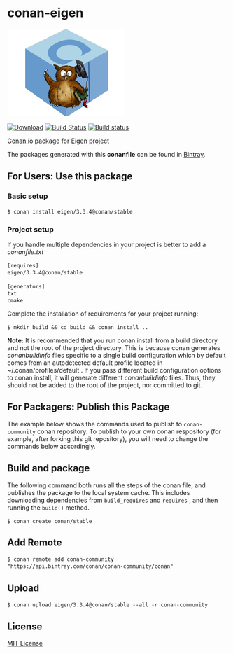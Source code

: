 # conan-eigen

![conan-eigen image](/images/conan-eigen.png)

[![Download](https://api.bintray.com/packages/conan-community/conan/eigen%3Aconan/images/download.svg?version=3.3.4%3Astable)](https://bintray.com/conan-community/conan/eigen%3Aconan/3.3.4%3Astable/link)
[![Build Status](https://travis-ci.org/danimtb/conan-eigen.svg?branch=stable%2F3.3.4)](https://travis-ci.org/danimtb/conan-eigen)
[![Build status](https://ci.appveyor.com/api/projects/status/jyeh443gn0l0f3bi/branch/stable/3.3.4?svg=true)](https://ci.appveyor.com/project/danimtb/conan-eigen/branch/stable/3.3.4)

[Conan.io](https://conan.io) package for [Eigen](https://bitbucket.org/eigen/eigen) project

The packages generated with this **conanfile** can be found in [Bintray](https://bintray.com/conan-community/conan/eigen%3Aconan).

## For Users: Use this package

### Basic setup

    $ conan install eigen/3.3.4@conan/stable

### Project setup

If you handle multiple dependencies in your project is better to add a *conanfile.txt*

    [requires]
    eigen/3.3.4@conan/stable

    [generators]
    txt
    cmake

Complete the installation of requirements for your project running:

    $ mkdir build && cd build && conan install ..

**Note:** It is recommended that you run conan install from a build directory and not the root of the project directory.  This is because conan generates *conanbuildinfo* files specific to a single build configuration which by default comes from an autodetected default profile located in ~/.conan/profiles/default .  If you pass different build configuration options to conan install, it will generate different *conanbuildinfo* files.  Thus, they should not be added to the root of the project, nor committed to git.

## For Packagers: Publish this Package

The example below shows the commands used to publish to `conan-community` conan repository. To publish to your own conan respository (for example, after forking this git repository), you will need to change the commands below accordingly.

## Build and package

The following command both runs all the steps of the conan file, and publishes the package to the local system cache.  This includes downloading dependencies from `build_requires` and `requires` , and then running the `build()` method.

    $ conan create conan/stable

## Add Remote

    $ conan remote add conan-community "https://api.bintray.com/conan/conan-community/conan"

## Upload

    $ conan upload eigen/3.3.4@conan/stable --all -r conan-community

## License

[MIT License](LICENSE)

